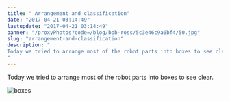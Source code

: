```yaml
---
title: " Arrangement and classification"
date: "2017-04-21 03:14:49"
lastupdate: "2017-04-21 03:14:49"
banner: "/proxyPhotos?code=/blog/bob-ross/5c3e46c9a6bf4/50.jpg"
slug: "arrangement-and-classification"
description: " 
Today we tried to arrange most of the robot parts into boxes to see clear.
"
---
```


Today we tried to arrange most of the robot parts into boxes to see clear.

![boxes](https://static.wixstatic.com/media/4d79d8_67710c4c4e3f4c458278367aa28f64fd~mv2_d_5312_2988_s_4_2.jpg/v1/fill/w_1019,h_573,al_c,q_90,usm_0.66_1.00_0.01/4d79d8_67710c4c4e3f4c458278367aa28f64fd~mv2_d_5312_2988_s_4_2.jpg)
    
